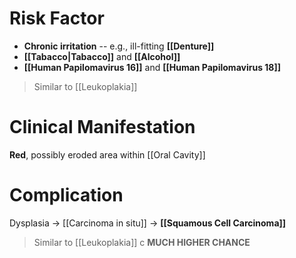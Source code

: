 # Risk Factor
- **Chronic irritation** -- e.g., ill-fitting **[[Denture]]**
- **[[Tabacco|Tabacco]]** and **[[Alcohol]]**
- **[[Human Papilomavirus 16]]** and **[[Human Papilomavirus 18]]** 
> Similar to [[Leukoplakia]]

# Clinical Manifestation
**Red**, possibly eroded area within [[Oral Cavity]]

# Complication
Dysplasia -> [[Carcinoma in situ]] -> **[[Squamous Cell Carcinoma]]**
> Similar to [[Leukoplakia]] c **MUCH HIGHER CHANCE**